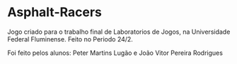 # Asphalt-Racers
Jogo criado para o trabalho final de Laboratorios de Jogos, na Universidade Federal Fluminense. Feito no Periodo 24/2.

Foi feito pelos alunos:
Peter Martins Lugão e João Vitor Pereira Rodrigues
